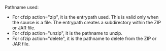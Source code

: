 Pathname used:

- For cfzip action="zip", it is the entrypath used. This is valid only
when the source is a file. The entrypath creates a subdirectory within
the ZIP or JAR file.
- For cfzip action="unzip", it is the pathname to unzip.
- For cfzip action="delete", it is the pathname to delete from the
ZIP or JAR file.